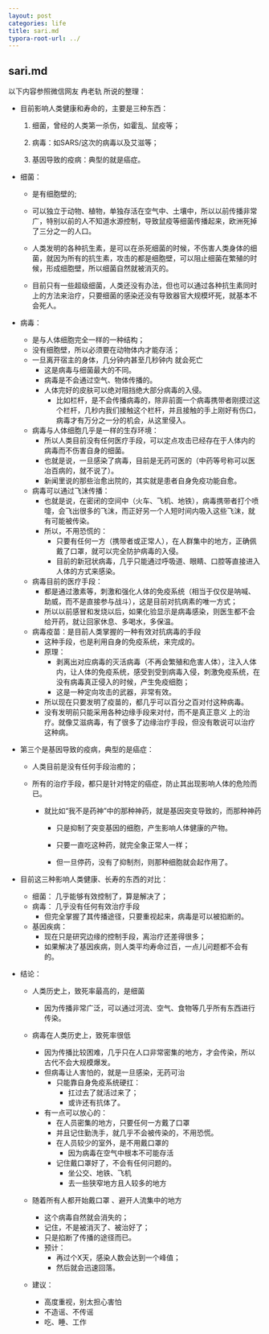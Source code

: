 ```yaml
---
layout: post
categories: life
title: sari.md
typora-root-url: ../
---
```

## sari.md

以下内容参照微信网友 冉老轨 所说的整理：

- 目前影响人类健康和寿命的，主要是三种东西：

  1. 细菌，曾经的人类第一杀伤，如霍乱、鼠疫等；

  2. 病毒：如SARS/这次的病毒以及艾滋等；

  3. 基因导致的疫病：典型的就是癌症。

     

- 细菌：

  - 是有细胞壁的;

  - 可以独立于动物、植物，单独存活在空气中、土壤中，所以以前传播非常广，特别以前的人不知道水源控制，导致鼠疫等细菌传播起来，欧洲死掉了三分之一的人口。

  - 人类发明的各种抗生素，是可以在杀死细菌的时候，不伤害人类身体的细菌，就因为所有的抗生素，攻击的都是细胞壁，可以阻止细菌在繁殖的时候，形成细胞壁，所以细菌自然就被消灭的。

  - 目前只有一些超级细菌，人类还没有办法，但也可以通过各种抗生素同时上的方法来治疗，只要细菌的感染还没有导致器官大规模坏死，就基本不会死人。

    

- 病毒：

  - 是与人体细胞完全一样的一种结构；
  - 没有细胞壁，所以必须要在动物体内才能存活；
  - 一旦离开宿主的身体，几分钟内甚至几秒钟内 就会死亡
    - 这是病毒与细菌最大的不同。
    - 病毒是不会通过空气、物体传播的。
    - 人体完好的皮肤可以绝对阻挡绝大部分病毒的入侵。
      -  比如栏杆，是不会传播病毒的，除非前面一个病毒携带者刚摸过这个栏杆，几秒内我们接触这个栏杆，并且接触的手上刚好有伤口，病毒才有万分之一分的机会，从这里侵入。
  - 病毒与人体细胞几乎是一样的生存环境：
    - 所以人类目前没有任何医疗手段，可以定点攻击已经存在于人体内的病毒而不伤害自身的细菌。
    - 也就是说，一旦感染了病毒，目前是无药可医的（中药等号称可以医冶百病的，就不说了）。
    - 新闻里说的那些治愈出院的，其实就是患者自身免疫功能自愈。
  - 病毒可以通过飞沫传播：
    - 也就是说，在密闭的空间中（火车、飞机、地铁），病毒携带者打个喷嚏，会飞出很多的飞沫，而正好另一个人短时间内吸入这些飞沫，就有可能被传染。
    - 所以，不用恐慌的：
      - 只要有任何一方（携带者或正常人），在人群集中的地方，正确佩戴了口罩，就可以完全防护病毒的入侵。 
      - 目前的新冠状病毒，几乎只能通过呼吸道、眼睛、口腔等直接进入人体的方式来感染。
  - 病毒目前的医疗手段：
    - 都是通过激素等，刺激和强化人体的免疫系统（相当于仅仅是呐喊、助威，而不是直接参与战斗），这是目前对抗病素的唯一方式；
    - 所以以前感冒和发烧以后，如果化验显示是病毒感染，则医生都不会给开药，就让回家休息、多喝水，多保温。
  - 病毒疫苗：是目前人类掌握的一种有效对抗病毒的手段
    - 这种手段，也是利用自身的免疫系统，来完成的。
    - 原理：
      - 剥离出对应病毒的灭活病毒（不再会繁殖和危害人体），注入人体内，让人体的免疫系统，感受到受到病毒入侵，刺激免疫系统，在没有病毒真正侵入的时候，产生免疫细胞；
      - 这是一种定向攻击的武器，非常有效。
    - 所以现在只要发明了疫苗的，都几乎可以百分之百对付这种病毒。
    - 没有发明前只能采用各种边缘手段来对付，而不是真正意义 上的治疗。就像艾滋病毒，有了很多了边缘治疗手段，但没有敢说可以治疗这种病。

- 第三个是基因导致的疫病，典型的是癌症：

  - 人类目前是没有任何手段治癒的；

  - 所有的治疗手段，都只是针对特定的癌症，防止其出现影响人体的危险而已。

    - 就比如“我不是药神”中的那种神药，就是基因突变导致的，而那种神药

      - 只是抑制了突变基因的细胞，产生影响人体健康的产物。

      - 只要一直吃这种药，就完全象正常人一样；

      - 但一旦停药，没有了抑制剂，则那种细胞就会起作用了。

         

- 目前这三种影响人类健康、长寿的东西的对比：

  - 细菌： 几乎能够有效控制了，算是解决了；
  - 病毒： 几乎没有任何有效治疗手段
    - 但完全掌握了其传播途径，只要重视起来，病毒是可以被掐断的。
  - 基因疾病：
    - 现在只是研究边缘的控制手段，离治疗还差得很多；
    - 如果解决了基因疾病，则人类平均寿命过百，一点儿问题都不会有的。

- 结论：

  - 人类历史上，致死率最高的，是细菌

    - 因为传播非常广泛，可以通过河流、空气、食物等几乎所有东西进行传染。
  - 病毒在人类历史上，致死率很低

    - 因为传播比较困难，几乎只在人口非常密集的地方，才会传染，所以古代不会大规模爆发。
    - 但病毒让人害怕的，就是一旦感染，无药可治
      - 只能靠自身免疫系统硬扛：
        - 扛过去了就活过来了；
        - 或许还有抗体了。
    - 有一点可以放心的：
      - 在人员密集的地方，只要任何一方戴了口罩
      - 并且记住勤洗手，就几乎不会被传染的，不用恐慌。
      - 在人员较少的室外，是不用戴口罩的
        - 因为病毒在空气中根本不可能存活
      - 记住戴口罩好了，不会有任何问题的。
        - 坐公交、地铁、飞机
        - 去一些狭窄地方且人较多的地方
  - 随着所有人都开始戴口罩 、避开人流集中的地方

    - 这个病毒自然就会消失的；
    - 记住，不是被消灭了、被治好了；
    - 只是掐断了传播的途径而已。
    - 预计：
      - 再过个X天，感染人数会达到一个峰值；
      - 然后就会迅速回落。
  - 建议：

    - 高度重视，别太担心害怕
    - 不造谣、不传谣
    - 吃、睡、工作